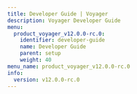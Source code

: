 ```yaml
---
title: Developer Guide | Voyager
description: Voyager Developer Guide
menu:
  product_voyager_v12.0.0-rc.0:
    identifier: developer-guide
    name: Developer Guide
    parent: setup
    weight: 40
menu_name: product_voyager_v12.0.0-rc.0
info:
  version: v12.0.0-rc.0
---
```


